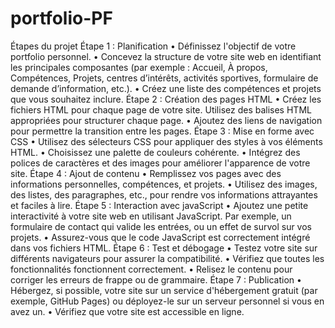 # portfolio-PF  
Étapes du projet Étape 1 : Planification  • Définissez l'objectif de votre portfolio personnel. • Concevez la structure de votre site web en identifiant les principales composantes (par exemple : Accueil, À propos, Compétences, Projets, centres d’intérêts, activités sportives, formulaire de demande d’information, etc.). • Créez une liste des compétences et projets que vous souhaitez inclure. Étape 2 : Création des pages HTML  • Créez les fichiers HTML pour chaque page de votre site. 
Utilisez des balises HTML appropriées pour structurer chaque page. • Ajoutez des liens de navigation pour permettre la transition entre les pages. Étape 3 : Mise en forme avec CSS  • Utilisez des sélecteurs CSS pour appliquer des styles à vos éléments HTML. • Choisissez une palette de couleurs cohérente. • Intégrez des polices de caractères et des images pour améliorer l'apparence de votre site. Étape 4 : Ajout de contenu  • Remplissez vos pages avec des informations personnelles, compétences, et projets. • Utilisez des images, des listes, des paragraphes, etc., pour rendre vos informations attrayantes et faciles à lire. Étape 5 : Interaction avec javaScript  • Ajoutez une petite interactivité à votre site web en utilisant JavaScript. Par exemple, un formulaire de contact qui valide les entrées, ou un effet de survol sur vos projets. • Assurez-vous que le code JavaScript est correctement intégré dans vos fichiers HTML. Étape 6 : Test et débogage  • Testez votre site sur différents navigateurs pour assurer la compatibilité. • Vérifiez que toutes les fonctionnalités fonctionnent correctement. • Relisez le contenu pour corriger les erreurs de frappe ou de grammaire. Étape 7 : Publication  • Hébergez, si possible, votre site sur un service d'hébergement gratuit (par exemple, GitHub Pages) ou déployez-le sur un serveur personnel si vous en avez un. • Vérifiez que votre site est accessible en ligne. 